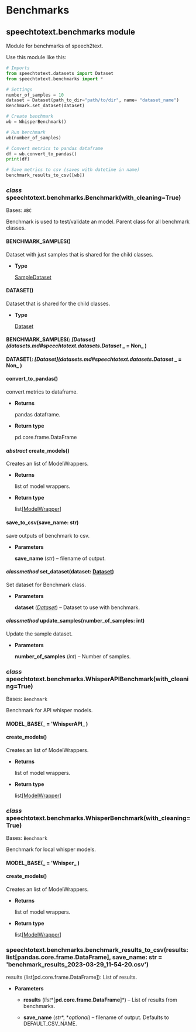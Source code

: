 # Benchmarks

## speechtotext.benchmarks module

Module for benchmarks of speech2text.

Use this module like this:

```python
# Imports
from speechtotext.datasets import Dataset
from speechtotext.benchmarks import *

# Settings
number_of_samples = 10
dataset = Dataset(path_to_dir="path/to/dir", name= "dataset_name")
Benchmark.set_dataset(dataset)

# Create benchmark
wb = WhisperBenchmark()

# Run benchmark
wb(number_of_samples)

# Convert metrics to pandas dataframe
df = wb.convert_to_pandas()
print(df)

# Save metrics to csv (saves with datetime in name)
benchmark_results_to_csv([wb])
```


### _class_ speechtotext.benchmarks.Benchmark(with_cleaning=True)
Bases: `ABC`

Benchmark is used to test/validate an model.
Parent class for all benchmark classes.


#### BENCHMARK_SAMPLES()
Dataset with just samples that is shared for the child classes.


* **Type**

    [SampleDataset](datasets.md#speechtotext.datasets.SampleDataset)



#### DATASET()
Dataset that is shared for the child classes.


* **Type**

    [Dataset](datasets.md#speechtotext.datasets.Dataset)



#### BENCHMARK_SAMPLES(_: [Dataset](datasets.md#speechtotext.datasets.Dataset_ _ = Non_ )

#### DATASET(_: [Dataset](datasets.md#speechtotext.datasets.Dataset_ _ = Non_ )

#### convert_to_pandas()
convert metrics to dataframe.


* **Returns**

    pandas dataframe.



* **Return type**

    pd.core.frame.DataFrame



#### _abstract_ create_models()
Creates an list of ModelWrappers.


* **Returns**

    list of model wrappers.



* **Return type**

    list[[ModelWrapper](models/index.md#speechtotext.models.modelWrapper.ModelWrapper)]



#### save_to_csv(save_name: str)
save outputs of benchmark to csv.


* **Parameters**

    **save_name** (*str*) – filename of output.



#### _classmethod_ set_dataset(dataset: [Dataset](datasets.md#speechtotext.datasets.Dataset))
Set dataset for Benchmark class.


* **Parameters**

    **dataset** ([*Dataset*](datasets.md#speechtotext.datasets.Dataset)) – Dataset to use with benchmark.



#### _classmethod_ update_samples(number_of_samples: int)
Update the sample dataset.


* **Parameters**

    **number_of_samples** (*int*) – Number of samples.



### _class_ speechtotext.benchmarks.WhisperAPIBenchmark(with_cleaning=True)
Bases: `Benchmark`

Benchmark for API whisper models.


#### MODEL_BASE(_ = 'WhisperAPI_ )

#### create_models()
Creates an list of ModelWrappers.


* **Returns**

    list of model wrappers.



* **Return type**

    list[[ModelWrapper](models/index.md#speechtotext.models.modelWrapper.ModelWrapper)]



### _class_ speechtotext.benchmarks.WhisperBenchmark(with_cleaning=True)
Bases: `Benchmark`

Benchmark for local whisper models.


#### MODEL_BASE(_ = 'Whisper_ )

#### create_models()
Creates an list of ModelWrappers.


* **Returns**

    list of model wrappers.



* **Return type**

    list[[ModelWrapper](models/index.md#speechtotext.models.modelWrapper.ModelWrapper)]



### speechtotext.benchmarks.benchmark_results_to_csv(results: list[pandas.core.frame.DataFrame], save_name: str = 'benchmark_results_2023-03-29_11-54-20.csv')
results (list[pd.core.frame.DataFrame]): List of results.


* **Parameters**

    
    * **results** (*list**[**pd.core.frame.DataFrame**]*) – List of results from benchmarks.


    * **save_name** (*str**, **optional*) – filename of output. Defaults to DEFAULT_CSV_NAME.
